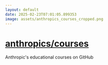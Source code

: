 ```yaml
---
layout: default
date: 2025-02-23T07:01:05.899353
image: assets/anthropics_courses_cropped.png
---
```


# [anthropics/courses](https://github.com/anthropics/courses)

Anthropic's educational courses on GitHub
